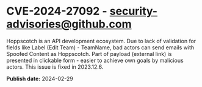 # CVE-2024-27092 - security-advisories@github.com

Hoppscotch is an API development ecosystem.  Due to lack of validation for fields like Label (Edit Team) - TeamName, bad actors can send emails with Spoofed Content as Hoppscotch. Part of payload (external link) is presented in clickable form - easier to achieve own goals by malicious actors.  This issue is fixed in 2023.12.6.

**Publish date:** 2024-02-29
